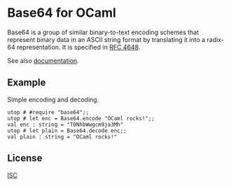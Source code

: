 Base64 for OCaml
================

Base64 is a group of similar binary-to-text encoding schemes that represent
binary data in an ASCII string format by translating it into a radix-64
representation.  It is specified in [RFC 4648][rfc4648].

See also [documentation][docs].

[rfc4648]: https://tools.ietf.org/html/rfc4648
[docs]: http://mirage.github.io/ocaml-base64

## Example

Simple encoding and decoding.

```shell
utop # #require "base64";;
utop # let enc = Base64.encode "OCaml rocks!";;
val enc : string = "T0NhbWwgcm9ja3Mh"
utop # let plain = Base64.decode enc;;
val plain : string = "OCaml rocks!"
```

## License

[ISC](https://www.isc.org/downloads/software-support-policy/isc-license/)
